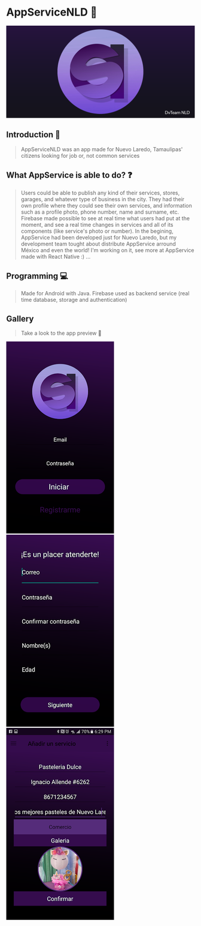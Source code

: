 # AppServiceNLD :wrench:

 ![AppService Banner](https://github.com/lanazirot/AppService/blob/master/Imagenes/Banner.png?raw=true)

## Introduction :green_book:

> AppServiceNLD was an app made for Nuevo Laredo, Tamaulipas' citizens looking for job or, not common services 


## What AppService is able to do? :question: 

> Users could be able to publish any kind of their services, stores, garages, and whatever type of business in the city. They had their own profile where they could see their own services,  and information such as a profile photo, phone number, name and surname, etc. Firebase made possible to see at real time what users had put at the moment, and see a real time changes in services and all of its components (like service's photo or number). In the begining, AppService had been developed just for Nuevo Laredo, but my development team tought about distribute AppService arround México and even the world! I'm working on it, see more at AppService made with React Native :) ...

## Programming :computer:

> Made for Android with Java. Firebase used as backend service (real time database, storage and authentication) 

## Gallery

> Take a look to the app preview :eyes:

![First photo](https://github.com/lanazirot/AppService/blob/master/Imagenes/Loggin.png?raw=true)
![Second photo](https://github.com/lanazirot/AppService/blob/master/Imagenes/Registro.png?raw=true)
![Third photo](https://github.com/lanazirot/AppService/blob/master/Imagenes/Anadir%20un%20servicio.png?raw=true)
